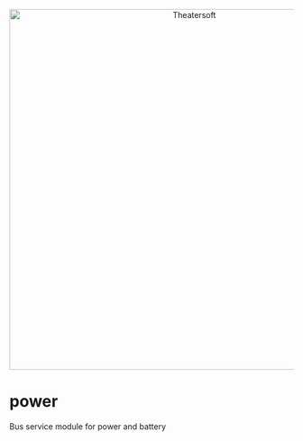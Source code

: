 <p align="center">
<a href="https://www.theatersoft.com" alt="Theatresoft">
<img alt="Theatersoft" title="Theatersoft" src="https://www.theatersoft.com/images/theatersoft-logo-text.svg" width="640">
</a>
</p>

# power
Bus service module for power and battery
